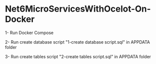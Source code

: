 # Net6MicroServicesWithOcelot-On-Docker
1- Run Docker Compose  

2- Run create database script "1-create database script.sql" in APPDATA folder 

3- Run create tables script "2-create tables script.sql" in APPDATA folder


